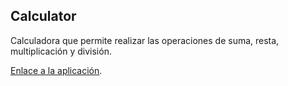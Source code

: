 ## Calculator

Calculadora que permite realizar las operaciones de suma, resta, multiplicación y división.

[Enlace a la aplicación](https://calculator-react-fcc.netlify.app).
